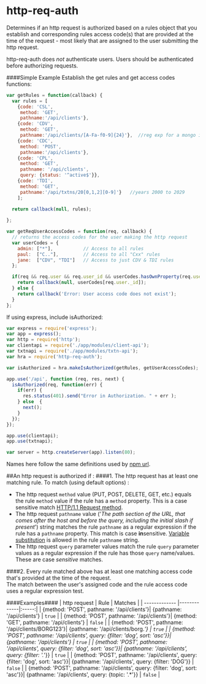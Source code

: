 # http-req-auth

Determines if an http request is authorized based on a rules object that you establish and corresponding rules access code(s) that are provided at the time of the request - most likely that are assigned to the user submitting the http request.

http-req-auth does _not_ authenticate users.  Users should be authenticated before authorizing requests.   

####Simple Example
Establish the get rules and get access codes functions:  
```javascript
var getRules = function(callback) {
  var rules = [
    {code: 'CSL',
     method: 'GET',
     pathname:'/api/clients'},
    {code: 'CDV',
     method: 'GET',
     pathname:'/api/clients/[A-Fa-f0-9]{24}'},  //reg exp for a mongo id}},
    {code: 'CDC',
     method: 'POST',
     pathname:'/api/clients'},
  	{code: 'CPL',
     method: 'GET',
     pathname: '/api/clients',
     query: {status: '^active$'}},
    {code: 'TDI',
     method: 'GET',
     pathname:'/api/txtns/20[0,1,2][0-9]'}   //years 2000 to 2029
    ];
  
  return callback(null, rules); 

}; 

var getReqUserAccessCodes = function(req, callback) {
  // returns the access codes for the user making the http request
  var userCodes = {
    admin: ["*"],           // Access to all rules
    paul:  ["C.."],         // Access to all "Cxx" rules
    jane:  ["CDV", "TDI"]   // Access to just CDV & TDI rules
  };

  if(req && req.user && req.user_id && userCodes.hasOwnProperty(req.user._id)) {
    return callback(null, userCodes[req.user._id]);
  } else { 
    return callback('Error: User access code does not exist'); 
  }
};
```
If using express, include isAuthorized: 
```javascript
var express = require('express');
var app = express();
var http = require('http');
var clientapi = require('./app/modules/client-api');
var txtnapi = require('./app/modules/txtn-api');
var hra = require('http-req-auth'); 

var isAuthorized = hra.makeIsAuthorized(getRules, getUserAccessCodes); 

app.use('/api', function (req, res, next) {
  isAuthorized(req, function(err) {
    if(err) {
      res.status(401).send("Error in Authorization. " + err );
    } else  {
      next();
    }
  });
});

app.use(clientapi);
app.use(txtnapi);

var server = http.createServer(app).listen(80);

```

Names here follow the same definitions used by [npm url](https://www.npmjs.com/package/url).

##An http request is authorized if : 
####1. The http request has at least one matching rule. 
To match (using default options) : 
  * The http request `method` value (PUT, POST, DELETE, GET, etc.) equals the rule `method` value if the rule has a `method` property.  This is a case sensitive match [HTTP/1.1 Request method](http://tools.ietf.org/html/rfc7230#section-3.1.1). 
  * The http request `pathname` value ('_The path section of the URL, that comes after the host and before the query, including the initial slash if present_') string matches the  rule `pathname` as a regular expression if the rule has a `pathname` property.  This match is case **in**sensitive.  [Variable substitution]() is allowed in the rule `pathname` string. 
  * The http request `query` parameter values match the rule `query` parameter values as a regular expression if the rule has those `query` name/values. These are case *sensitive* matches. 

####2. Every rule matched above has at least one matching access code that's provided at the time of the request.  
The match between the user's assigned code and the rule access code uses a regular expression test.   

####Examples####
| http request  | Rule          | Matches  |
| ------------- |-------------|:-----:|
| {method: 'POST', pathname: '/api/clients'}| {pathname: '/api/clients'} | `true` |
| {method: 'POST', pathname: '/api/clients'}| {method: 'GET', pathname: '/api/clients'} | `false` |
| {method: 'POST', pathname: '/api/clients/BORG123'}| {pathname: '/api/clients/borg.*'} | `true` |
| {method: 'POST', pathname: '/api/clients', query: {filter: 'dog', sort: 'asc'}}| {pathname: '/api/clients'} | `true` |
| {method: 'POST', pathname: '/api/clients', query: {filter: 'dog', sort: 'asc'}}| {pathname: '/api/clients', query: {filter: '.*'}} | `true` |
| {method: 'POST', pathname: '/api/clients', query: {filter: 'dog', sort: 'asc'}}| {pathname: '/api/clients', query: {filter: 'DOG'}} | `false` |
| {method: 'POST', pathname: '/api/clients', query: {filter: 'dog', sort: 'asc'}}| {pathname: '/api/clients', query: {topic: '.*'}} | `false` |



